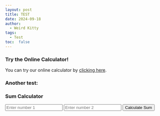 ```yaml
---
layout: post
title: TEST
date: 2024-09-18
author: 
  - Weird Kitty
tags: 
  - Test
toc:  false
---
```


### Try the Online Calculator!

You can try our online calculator by [clicking here](/PostFile/calculator.html).

### Another test:
<h3>Sum Calculator</h3>
<div>
  <input type="number" id="num1" placeholder="Enter number 1">
  <input type="number" id="num2" placeholder="Enter number 2">
  <button id="calculateSumButton">Calculate Sum</button>
</div>
<div id="result1"></div>

<!-- Link to the external JavaScript file -->
<script src="/PostFile/Test/calculator.js"></script>
